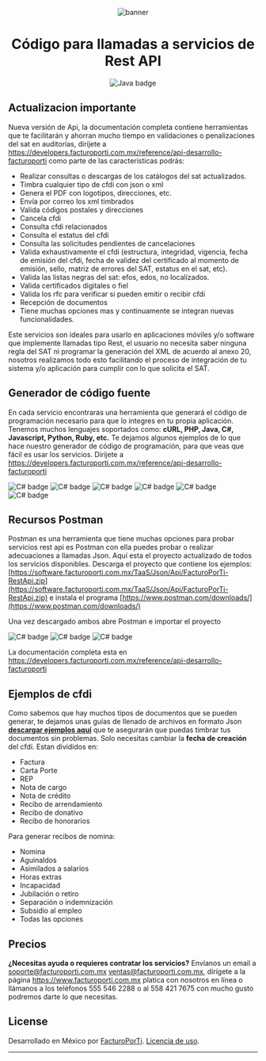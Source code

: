 <div align="center">

![banner](GitHub.png)

# Código para llamadas a servicios de Rest API

![Java badge](subtitulo-badge.png)

</div>

## Actualizacion importante

Nueva versión de Api, la documentación completa contiene herramientas que te facilitarán y ahorran mucho tiempo en validaciones o penalizaciones del sat en auditorías, diríjete a https://developers.facturoporti.com.mx/reference/api-desarrollo-facturoporti como parte de las características podrás:

- Realizar consultas o descargas de los catálogos del sat actualizados.
- Timbra cualquier tipo de cfdi con json o xml
- Genera el PDF con logotipos, direcciones, etc.
- Envía por correo los xml timbrados
- Valida códigos postales y direcciones
- Cancela cfdi
- Consulta cfdi relacionados
- Consulta el estatus del cfdi
- Consulta las solicitudes pendientes de cancelaciones
- Valida exhaustivamente el cfdi (estructura, integridad, vigencia, fecha de emisión del cfdi, fecha de validez del certificado al momento de emisión, sello, matriz de errores del SAT, estatus en el sat, etc).
- Valida las listas negras del sat: efos, edos, no localizados.
- Valida certificados digitales o fiel
- Valida los rfc para verificar si pueden emitir o recibir cfdi
- Recepción de documentos
- Tiene muchas opciones mas y continuamente se integran nuevas funcionalidades.

Este servicios son ideales para usarlo en aplicaciones móviles y/o software que implemente llamadas tipo Rest, el usuario no necesita saber ninguna regla del SAT ni programar la generación del XML de acuerdo al anexo 20, nosotros realizamos todo esto facilitando el proceso de integración de tu sistema y/o aplicación para cumplir con lo que solicita el SAT.


## Generador de código fuente

En cada servicio encontraras una herramienta que generará el código de programación necesario para que lo integres en tu propia aplicación. Tenemos muchos lenguajes soportados como: **cURL, PHP, Java, C#, Javascript, Python, Ruby, etc.** Te dejamos algunos ejemplos de lo que hace nuestro generador de código de programación, para que veas que fácil es usar los servicios. Diríjete a https://developers.facturoporti.com.mx/reference/api-desarrollo-facturoporti 

![C# badge](cURL.PNG)
![C# badge](Php.PNG)
![C# badge](Java.PNG)
![C# badge](Csharp.PNG)
![C# badge](Javascript.PNG)
![C# badge](Python.PNG)

## Recursos Postman

Postman es una herramienta que tiene muchas opciones para probar servicios rest api es Postman con ella puedes probar o realizar adecuaciones a llamadas Json. Aquí esta el proyecto actualizado de todos los servicios disponibles. Descarga el proyecto que contiene los ejemplos: [https://software.facturoporti.com.mx/TaaS/Json/Api/FacturoPorTi-RestApi.zip](https://software.facturoporti.com.mx/TaaS/Json/Api/FacturoPorTi-RestApi.zip) e instala el programa  [https://www.postman.com/downloads/](https://www.postman.com/downloads/) 

Una vez descargado ambos abre Postman e importar el proyecto

![C# badge](Importar.PNG)
![C# badge](Foldder.PNG)
![C# badge](importado.png)

La documentación completa esta en https://developers.facturoporti.com.mx/reference/api-desarrollo-facturoporti 

## Ejemplos de cfdi

Como sabemos que hay muchos tipos de documentos que se pueden generar, te dejamos unas guías de llenado de archivos en formato Json  **[descargar ejemplos aquí](https://software.facturoporti.com.mx/TaaS/Json/Api/Ejemplos.zip)** que te asegurarán que puedas timbrar tus documentos sin problemas. Solo necesitas cambiar la **fecha de creación** del cfdi. Estan divididos en:

  * Factura
  * Carta Porte
  * REP
  * Nota de cargo
  * Nota de crédito
  * Recibo de arrendamiento
  * Recibo de donativo
  * Recibo de honorarios
 
Para generar recibos de nomina:

  * Nomina 
  * Aguinaldos
  * Asimilados a salarios
  * Horas extras
  * Incapacidad
  * Jubilación o retiro
  * Separación o indemnización
  * Subsidio al empleo
  * Todas las opciones

## Precios

**¿Necesitas ayuda o requieres contratar los servicios?** Envíanos un email a soporte@facturoporti.com.mx ventas@facturoporti.com.mx, dirígete a la página https://www.facturoporti.com.mx platica con nosotros en línea o llámanos a los teléfonos 555 546 2288 o al 558 421 7675 con mucho gusto podremos darte lo que necesitas. 

## License

Desarrollado en México por [FacturoPorTi](https://www.FacturoPorTi.com.mx). [Licencia de uso](https://github.com/facturoporti/factura-electronica-rest-api-C-Sharp/blob/master/Licencia).
****
